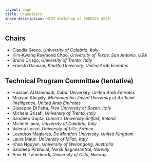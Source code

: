 ```yaml
---
layout: page
title: Organizers
share-description: MIST Workshop at ESORICS 2025
---
```


## Chairs

- Claudia Greco, _University of Calabria, Italy_
- Kim-Kwang Raymond Choo, _University of Texas, San Antonio, USA_
- Bruno Crispo, _University of Trento, Italy_
- Ernesto Damiani, _Khalifa University, United Arab Emirates_

## Technical Program Committee (tentative)

- Hussam Al Hammadi, _Dubai University, United Arab Emirates_
- Moayad Aloqaily, _Mohamed bin Zayed University of Artificial Intelligence, United Arab Emirates_
- Giuseppe Di Fatta, _Free University of Bozen, Italy_
- Michele Grisafi,  _University of Trento, Italy_
- Sandeep Gupta, _Queen's University Belfast, Ireland_
- Michele Ianni, _University of Calabria, Italy_
- Valeria Loscrì, _University of Lille, France_
- Leandros Maglaras, _De Montfort University, United Kingdom_
- Laura Mauri, _University of Milan, Italy_
- Khoa Nguyen, _University of Wollongong, Australia_
- Sandeep Pirbhulal, _Norsk Regnesentral, Norway_
- Amir H. Taherkordi, _University of Oslo, Norway_
